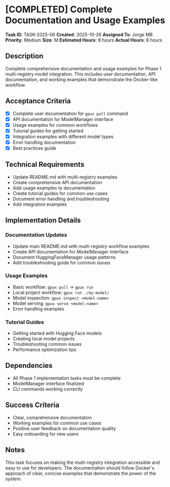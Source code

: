 # [COMPLETED] Complete Documentation and Usage Examples

**Task ID**: TASK-2025-06
**Created**: 2025-10-26
**Assigned To**: Jorge MB
**Priority**: Medium
**Size**: M
**Estimated Hours**: 8 hours
**Actual Hours**: 8 hours

## Description

Complete comprehensive documentation and usage examples for Phase 1 multi-registry model integration. This includes user documentation, API documentation, and working examples that demonstrate the Docker-like workflow.

## Acceptance Criteria

- [x] Complete user documentation for `gpux pull` command
- [x] API documentation for ModelManager interface
- [x] Usage examples for common workflows
- [x] Tutorial guides for getting started
- [x] Integration examples with different model types
- [x] Error handling documentation
- [x] Best practices guide

## Technical Requirements

- Update README.md with multi-registry examples
- Create comprehensive API documentation
- Add usage examples to documentation
- Create tutorial guides for common use cases
- Document error handling and troubleshooting
- Add integration examples

## Implementation Details

### Documentation Updates
- Update main README.md with multi-registry workflow examples
- Create API documentation for ModelManager interface
- Document HuggingFaceManager usage patterns
- Add troubleshooting guide for common issues

### Usage Examples
- Basic workflow: `gpux pull` → `gpux run`
- Local project workflow: `gpux run ./my-model/`
- Model inspection: `gpux inspect <model-name>`
- Model serving: `gpux serve <model-name>`
- Error handling examples

### Tutorial Guides
- Getting started with Hugging Face models
- Creating local model projects
- Troubleshooting common issues
- Performance optimization tips

## Dependencies

- All Phase 1 implementation tasks must be complete
- ModelManager interface finalized
- CLI commands working correctly

## Success Criteria

- Clear, comprehensive documentation
- Working examples for common use cases
- Positive user feedback on documentation quality
- Easy onboarding for new users

## Notes

This task focuses on making the multi-registry integration accessible and easy to use for developers. The documentation should follow Docker's approach of clear, concise examples that demonstrate the power of the system.
